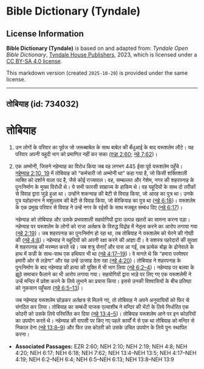 # Bible Dictionary (Tyndale)

## License Information

**Bible Dictionary (Tyndale)** is based on and adapted from: _Tyndale Open Bible Dictionary_, [Tyndale House Publishers](https://tyndaleopenresources.com/), 2023, which is licensed under a [CC BY-SA 4.0 license](https://creativecommons.org/licenses/by-sa/4.0/legalcode.en).

This markdown version (created `2025-10-20`) is provided under the same license.



--------------------------------

## तोबियाह (id: 734032)

तोबियाह
=======

1. उन लोगों के परिवार का पूर्वज जो जरूब्बाबेल के साथ बाबेल की बँधुआई के बाद यरूशलेम लौटे। यह परिवार अपनी यहूदी भाग को प्रमाणित नहीं कर सका ([एज्रा 2:60](https://ref.ly/Ezra2:60); [नहे 7:62](https://ref.ly/Neh7:62))।
2. एक अम्मोनी, जिसने नहेम्याह का विरोध किया जब वह लगभग 445 ईसा पूर्व यरूशलेम पहुँचे। [नहेम्याह 2:10, 19](https://ref.ly/Neh2:10,Neh2:19) में तोबियाह को “कर्मचारी जो अम्मोनी था” कहा गया है, जो किसी शक्तिशाली व्यक्ति को दर्शाने वाला पद है, जैसे कोई राज्यपाल। वह, सम्बल्लत और गेशेम, नगर की शहरपनाह के पुनःनिर्माण के मुख्य विरोधी थे। ये सभी फारसी साम्राज्य के हाकिम थे। वह यहूदियों के साथ दो तरीकों से विवाह द्वारा जुड़े हुआ था। उन्होंने शकन्याह की बेटी से विवाह किया, जो आरह का पुत्र था। उनके पुत्र यहोहानान ने मशुल्लाम की बेटी से विवाह किया, जो बेरेकियाह का पुत्र था ([नहे 6:18](https://ref.ly/Neh6:18))। यरूशलेम के एक प्रमुख परिवार से विवाह ने उन्हें नगर के रईसों के साथ मजबूत सम्बंध दिए ([नहे 6:17](https://ref.ly/Neh6:17))।

    नहेम्याह को तोबियाह और उसके प्रभावशाली सहयोगियों द्वारा उत्पन्न खतरों का सामना करना पड़ा। नहेम्याह पर यरूशलेम के लोगों को राजा अर्तक्षत्र के विरुद्ध विद्रोह में नेतृत्व करने का आरोप लगाया गया ([नहे 2:19](https://ref.ly/Neh2:19))। जब शहरपनाह का पुनःनिर्माण हो रहा था, तब तोबियाह ने यरूशलेम को घेरने की गोष्ठी की ([नहे 4:8](https://ref.ly/Neh4:8))। नहेम्याह ने यहूदियों को अपनी रक्षा करने की आज्ञा दी। वे सशस्त्र पहरेदारों की सुरक्षा में शहरपनाह की मरम्मत करते रहे। जब शत्रु सेनाएँ और पास आ गईं, तब प्रत्येक बोझ के ढोनेवाले के हाथ में कन्नी के साथ\-साथ एक हथियार भी था ([नहे 4:17–19](https://ref.ly/Neh4:17-Neh4:19))। वे मानते थे कि “हमारा परमेश्वर हमारी ओर से लड़ेगा” और यह उन्हें उत्साह देता रहा ([नहे 4:20](https://ref.ly/Neh4:20))। तोबियाह ने शहरपनाह के पुनःनिर्माण के बाद नहेम्याह की हत्या की युक्ति में भी भाग लिया ([नहे 6:2–4](https://ref.ly/Neh6:2-Neh6:4))। नहेम्याह पर बलवा के झूठे समाचार फैलाने का भी आरोप लगाया गया। सहयोगियों द्वारा भाड़े पर लिए गए एक यरूशलेमी ने उन्हें मन्दिर में प्रवेश करने के लिये लुभाने का प्रयास किया। इससे उनकी विश्वासियों के बीच प्रतिष्ठा को नुकसान पहुँचता ([नहे 6:5–13](https://ref.ly/Neh6:5-Neh6:13))।

    जब नहेम्याह यरूशलेम छोड़कर अर्तक्षत्र से मिलने गए, तो तोबियाह ने अपने अनुयायियों को फिर से संगठित कर लिया। तोबियाह का सम्बंधी याजक एल्याशीब ने मन्दिर की भेंटों के लिये निर्धारित एक कोठरी को उसके लिये परिवर्तित कर दिया ([नहे 13:4–5](https://ref.ly/Neh13:4-Neh13:5))। तोबियाह यरूशलेम आने पर इन कोठरियों का उपयोग करते थे। नहेम्याह की वापसी पर किए गए पहले कार्यों में से एक था तोबियाह को मन्दिर से निकाल देना ([नहे 13:8–9](https://ref.ly/Neh13:8-Neh13:9)) और फिर उस कोठरी को उसके उचित उपयोग के लिये पुनः स्थापित करना।

* **Associated Passages:** EZR 2:60; NEH 2:10; NEH 2:19; NEH 4:8; NEH 4:20; NEH 6:17; NEH 6:18; NEH 7:62; NEH 13:4–NEH 13:5; NEH 4:17–NEH 4:19; NEH 6:2–NEH 6:4; NEH 6:5–NEH 6:13; NEH 13:8–NEH 13:9

